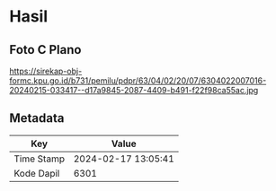 # Hasil

## Foto C Plano

https://sirekap-obj-formc.kpu.go.id/b731/pemilu/pdpr/63/04/02/20/07/6304022007016-20240215-033417--d17a9845-2087-4409-b491-f22f98ca55ac.jpg


## Metadata

| Key        | Value               |
| ---------- | ------------------- |
| Time Stamp | 2024-02-17 13:05:41 |
| Kode Dapil | 6301                |



